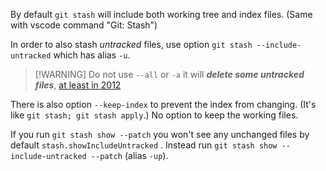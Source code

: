 By default `git stash` will include both working tree and index files. (Same with vscode command  "Git: Stash")

In order to also stash *untracked* files, use option `git stash --include-untracked` which has alias `-u`.

> [!WARNING] Do not use `--all` or `-a`
> it will ***delete some untracked files***, [at least in 2012](https://web.archive.org/web/20140310215100/http://blog.icefusion.co.uk:80/git-stash-can-delete-ignored-files-git-stash-u/)

There is also option `--keep-index` to prevent the index from changing. (It's like `git stash; git stash apply`.) No option to keep the working files.

If you run `git stash show --patch` you won't see any unchanged files by default `stash.showIncludeUntracked` . Instead run `git stash show --include-untracked --patch` (alias `-up`).
